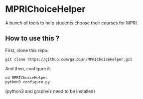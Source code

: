 # MPRIChoiceHelper
A bunch of tools to help students choose their courses for MPRI.

## How to use this ?

First, clone this repo:

```
git clone https://github.com/gaubian/MPRIChoiceHelper.git
```

And then, configure it:

```
cd MPRIChoiceHelper
python3 configure.py
```

(python3 and graphviz need to be installed)
